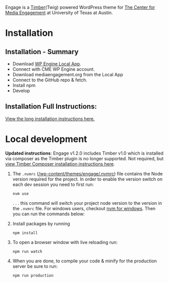 <!----- Conversion time: 1.029 seconds.


Using this Markdown file:

1. Cut and paste this output into your source file.
2. See the notes and action items below regarding this conversion run.
3. Check the rendered output (headings, lists, code blocks, tables) for proper
   formatting and use a linkchecker before you publish this page.

Conversion notes:

* Docs to Markdown version 1.0β21
* Thu Apr 02 2020 11:55:39 GMT-0700 (PDT)
* Source doc: CME Updated Readme.md
----->

Engage is a [Timber](https://timber.github.io/docs/)(Twig) powered WordPress theme for [The Center for Media Engagement](https://mediaengagement.org/) at University of Texas at Austin.

# Installation

## Installation - Summary
- Download [WP Engine Local App](http://localwp.com/).
- Connect with CME WP Engine account.
- Download mediaengagement.org from the Local App
- Connect to the GitHub repo & fetch.
- Install npm
- Develop

## Installation Full Instructions:

[View the long installation instructions here.](https://github.com/engagingnewsproject/enp-platform/wiki/Development#installation)

# Local development

**Updated instructions**: Engage v1.2.0 includes Timber v1.0 which is installed via composer as the Timber plugin is no longer supported. Not required, but [view Timber Composer installation instructions here](https://timber.github.io/docs/getting-started/switch-to-composer/).

1. The `.nvmrc` ([/wp-content/themes/engage/.nvmrc](https://github.com/engagingnewsproject/enp-platform/blob/master/wp-content/themes/engage/.nvmrc)) file contains the Node version required for the project. In order to enable the version switch on each dev session you need to first run:

       nvm use

    . . . this command will switch your project node version to the version in the `.nvmrc` file. For windows users, checkout [nvm for windows](https://github.com/coreybutler/nvm-windows). Then you can run the commands below:

2. Install packages by running

       npm install

3. To open a browser window with live reloading run:

       npm run watch

4. When you are done, to compile your code & minify for the production server be sure to run:

       npm run production